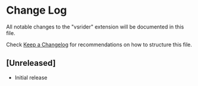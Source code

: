 # Change Log

All notable changes to the "vsrider" extension will be documented in this file.

Check [Keep a Changelog](http://keepachangelog.com/) for recommendations on how to structure this file.

## [Unreleased]

- Initial release